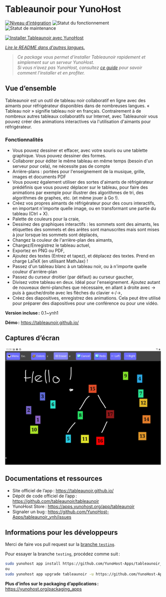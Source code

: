 <!--
Nota bene : ce README est automatiquement généré par <https://github.com/YunoHost/apps/tree/master/tools/readme_generator>
Il NE doit PAS être modifié à la main.
-->

# Tableaunoir pour YunoHost

[![Niveau d’intégration](https://apps.yunohost.org/badge/integration/tableaunoir)](https://ci-apps.yunohost.org/ci/apps/tableaunoir/)
![Statut du fonctionnement](https://apps.yunohost.org/badge/state/tableaunoir)
![Statut de maintenance](https://apps.yunohost.org/badge/maintained/tableaunoir)

[![Installer Tableaunoir avec YunoHost](https://install-app.yunohost.org/install-with-yunohost.svg)](https://install-app.yunohost.org/?app=tableaunoir)

*[Lire le README dans d'autres langues.](./ALL_README.md)*

> *Ce package vous permet d’installer Tableaunoir rapidement et simplement sur un serveur YunoHost.*  
> *Si vous n’avez pas YunoHost, consultez [ce guide](https://yunohost.org/install) pour savoir comment l’installer et en profiter.*

## Vue d’ensemble

Tableaunoir est un outil de tableau noir collaboratif en ligne avec des aimants pour réfrigérateur disponibles dans de nombreuses langues. « Tableau noir » signifie tableau noir en français. Contrairement à de nombreux autres tableaux collaboratifs sur Internet, avec Tableaunoir vous pouvez créer des animations interactives via l'utilisation d'aimants pour réfrigérateur.

### Fonctionnalités

- Vous pouvez dessiner et effacer, avec votre souris ou une tablette graphique. Vous pouvez dessiner des formes.
- Collaborer pour éditer le même tableau en même temps (besoin d'un serveur pour cela), ne nécessite pas de compte
- Arrière-plans : portées pour l'enseignement de la musique, grille, images et documents PDF
- Vous pouvez également utiliser des sortes d'aimants de réfrigérateur prédéfinis que vous pouvez déplacer sur le tableau, pour faire des animations par exemple pour illustrer des algorithmes de tri, des algorithmes de graphes, etc. (et même jouer à Go !).
- Créez vos propres aimants de réfrigérateur pour des cours interactifs, en important n'importe quelle image, ou en transformant une partie du tableau (Ctrl + X).
- Palette de couleurs pour la craie,
- Dessinez des graphiques interactifs : les sommets sont des aimants, les étiquettes des sommets et des arêtes sont manuscrites mais sont mises à jour lorsque les sommets sont déplacés,
- Changez la couleur de l'arrière-plan des aimants,
- Chargez/Enregistrez le tableau actuel,
- Exportez en PNG ou PDF,
- Ajoutez des textes (Entrez et tapez), et déplacez des textes. Prend en charge LaTeX (en utilisant MathJax) !
- Passez d'un tableau blanc à un tableau noir, ou à n'importe quelle couleur d'arrière-plan
- Passez du curseur droitier (par défaut) au curseur gaucher,
- Divisez votre tableau en deux. Idéal pour l'enseignement. Ajoutez autant de nouveaux demi-planches que nécessaire, en allant à droite avec → puis à gauche/droite avec les flèches du clavier ←/→,
- Créez des diapositives, enregistrez des animations. Cela peut être utilisé pour préparer des diapositives pour une conférence ou pour une vidéo.


**Version incluse :** 0.1~ynh1

**Démo :** <https://tableaunoir.github.io/>

## Captures d’écran

![Capture d’écran de Tableaunoir](./doc/screenshots/screenshot.jpg)

## Documentations et ressources

- Site officiel de l’app : <https://tableaunoir.github.io/>
- Dépôt de code officiel de l’app : <https://github.com/tableaunoir/tableaunoir>
- YunoHost Store : <https://apps.yunohost.org/app/tableaunoir>
- Signaler un bug : <https://github.com/YunoHost-Apps/tableaunoir_ynh/issues>

## Informations pour les développeurs

Merci de faire vos pull request sur la [branche `testing`](https://github.com/YunoHost-Apps/tableaunoir_ynh/tree/testing).

Pour essayer la branche `testing`, procédez comme suit :

```bash
sudo yunohost app install https://github.com/YunoHost-Apps/tableaunoir_ynh/tree/testing --debug
ou
sudo yunohost app upgrade tableaunoir -u https://github.com/YunoHost-Apps/tableaunoir_ynh/tree/testing --debug
```

**Plus d’infos sur le packaging d’applications :** <https://yunohost.org/packaging_apps>
